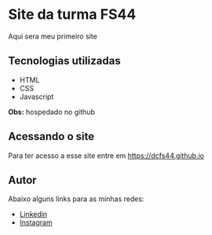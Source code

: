 # Site da turma FS44
Aqui sera meu primeiro site

## Tecnologias utilizadas
- HTML
- CSS
- Javascript

**Obs:** hospedado no github

## Acessando o site
Para ter acesso a esse site entre em <https://dcfs44.github.io>

## Autor
Abaixo alguns links para as minhas redes:
- [Linkedin](https://linkedin.com/in/alessandrofeitoza)
- <a href="https://instagram.com/alessandro_feitoza">Instagram</a>
